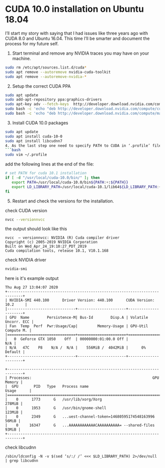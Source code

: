 # CUDA 10.0 installation on Ubuntu 18.04
I’ll start my story with saying that I had issues like three years ago with CUDA 8.0 and Ubuntu 16.04. This time I’ll be smarter and document the process for my future self.

1. Start terminal and remove any NVIDIA traces you may have on your machine.
```bash
sudo rm /etc/apt/sources.list.d/cuda*
sudo apt remove --autoremove nvidia-cuda-toolkit
sudo apt remove --autoremove-nvidia-*
```
2. Setup the correct CUDA PPA
```bash
sudo apt update
sudo add-apt-repository ppa:graphics-drivers
sudo apt-key adv --fetch-keys  http://developer.download.nvidia.com/compute/cuda/repos/ubuntu1804/x86_64/7fa2af80.pub
sudo bash -c 'echo "deb http://developer.download.nvidia.com/compute/cuda/repos/ubuntu1804/x86_64 /" > /etc/apt/sources.list.d/cuda.list'
sudo bash -c 'echo "deb http://developer.download.nvidia.com/compute/machine-learning/repos/ubuntu1804/x86_64 /" > /etc/apt/sources.list.d/cuda_learn.list'
```

3. Install CUDA 10.0 packages

```bash
sudo apt update
sudo apt install cuda-10-0
sudo apt install libcudnn7
4. As the last step one need to specify PATH to CUDA in ‘.profile’ file. Open the file by running:
```bash
sudo vim ~/.profile
```
add the following lines at the end of the file:
```bash
# set PATH for cuda 10.1 installation
if [ -d "/usr/local/cuda-10.0/bin/" ]; then
   export PATH=/usr/local/cuda-10.0/bin${PATH:+:${PATH}}
   export LD_LIBRARY_PATH=/usr/local/cuda-10.1/lib64${LD_LIBRARY_PATH:+:${LD_LIBRARY_PATH}}
fi
```
5. Restart and check the versions for the installation.

check CUDA version
```bash
nvcc --versionnvcc
```
the output should look like this
```
nvcc  – versionnvcc: NVIDIA (R) Cuda compiler driver
Copyright (c) 2005-2019 NVIDIA Corporation
Built on Wed_Apr_24_19:10:27_PDT_2019
Cuda compilation tools, release 10.1, V10.1.168
```
check NVIDIA driver
```bash
nvidia-smi
```
here is it's example output
```
Thu Aug 27 13:04:07 2020       
+-----------------------------------------------------------------------------+
| NVIDIA-SMI 440.100      Driver Version: 440.100      CUDA Version: 10.2     |
|-------------------------------+----------------------+----------------------+
| GPU  Name        Persistence-M| Bus-Id        Disp.A | Volatile Uncorr. ECC |
| Fan  Temp  Perf  Pwr:Usage/Cap|         Memory-Usage | GPU-Util  Compute M. |
|===============================+======================+======================|
|   0  GeForce GTX 1050    Off  | 00000000:01:00.0 Off |                  N/A |
| N/A   47C    P8    N/A /  N/A |    556MiB /  4042MiB |      0%      Default |
+-------------------------------+----------------------+----------------------+
                                                                               
+-----------------------------------------------------------------------------+
| Processes:                                                       GPU Memory |
|  GPU       PID   Type   Process name                             Usage      |
|=============================================================================|
|    0      1773      G   /usr/lib/xorg/Xorg                           278MiB |
|    0      1953      G   /usr/bin/gnome-shell                         123MiB |
|    0      2349      G   ...uest-channel-token=14680595174548163996    56MiB |
|    0     16347      G   ...AAAAAAAAAAAACAAAAAAAAAA= --shared-files    93MiB |
+-----------------------------------------------------------------------------+
```
check libcudnn
```
/sbin/ldconfig -N -v $(sed ‘s/:/ /’ <<< $LD_LIBRARY_PATH) 2>/dev/null | grep libcudnn
```
